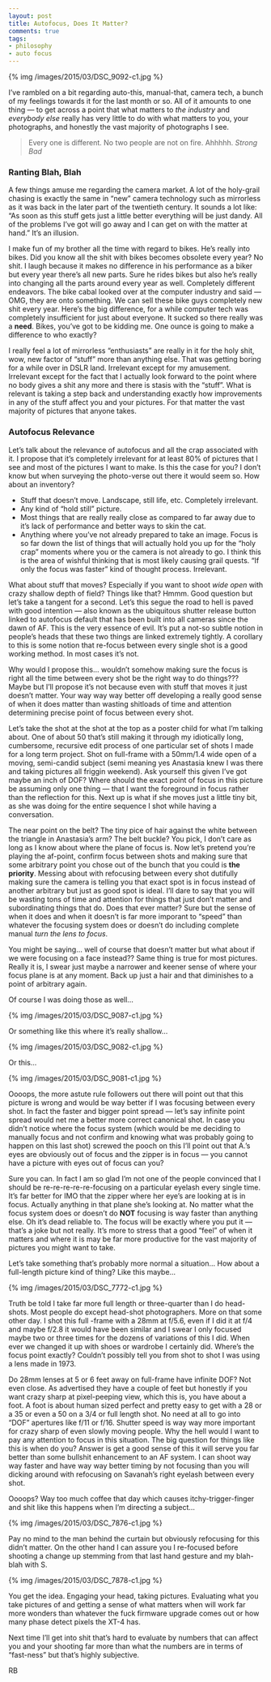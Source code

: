 ```yaml
---
layout: post
title: Autofocus, Does It Matter?
comments: true
tags:
- philosophy
- auto focus
---
```


{% img /images/2015/03/DSC_9092-c1.jpg %}

I’ve rambled on a bit regarding auto-this, manual-that, camera tech, a bunch of my feelings towards it for the last month or so. All of it amounts to one thing — to get across a point that what matters to *the industry* and *everybody else* really has very little to do with what matters to you, your photographs, and honestly the vast majority of photographs I see.

> Every one is different. No two people are not on fire. Ahhhhh. <cite>Strong Bad</cite>


<!--more-->

### Ranting Blah, Blah

A few things amuse me regarding the camera market. A lot of the holy-grail chasing is exactly the same in “new” camera technology such as mirrorless as it was back in the later part of the twentieth century. It sounds a lot like: “As soon as this stuff gets just a little better everything will be just dandy. All of the problems I’ve got will go away and I can get on with the matter at hand.” It’s an illusion. 

I make fun of my brother all the time with regard to bikes. He’s really into bikes. Did you know all the shit with bikes becomes obsolete every year? No shit. I laugh because it makes no difference in his performance as a biker but every year there’s all new parts. Sure he rides bikes but also he’s really into changing all the parts around every year as well. Completely different endeavors. The bike cabal looked over at the computer industry and said — OMG, they are onto something. We can sell these bike guys completely new shit every year. Here’s the big difference, for a while computer tech was completely insufficient for just about everyone. It sucked so there really was a **need**. Bikes, you’ve got to be kidding me. One ounce is going to make a difference to who exactly?

I really feel a lot of mirrorless “enthusiasts” are really in it for the holy shit, wow, new factor of “stuff” more than anything else. That was getting boring for a while over in DSLR land. Irrelevant except for my amusement. Irrelevant except for the fact that I actually look forward to the point where no body gives a shit any more and there is stasis with the “stuff”. What is relevant is taking a step back and understanding exactly how improvements in any of the stuff affect you and your pictures. For that matter the vast majority of pictures that anyone takes.

### Autofocus Relevance

Let’s talk about the relevance of autofocus and all the crap associated with it. I propose that it’s completely irrelevant for at least 80% of pictures that I see and most of the pictures I want to make. Is this the case for you? I don’t know but when surveying the photo-verse out there it would seem so. How about an inventory?

- Stuff that doesn’t move. Landscape, still life, etc. Completely irrelevant.
- Any kind of “hold still” picture.
- Most things that are really really close as compared to far away due to it’s lack of performance and better ways to skin the cat. 
- Anything where you’ve not already prepared to take an image. Focus is so far down the list of things that will actually hold you up for the “holy crap” moments where you or the camera is not already to go. I think this is the area of wishful thinking that is most likely causing grail quests. “If only the focus was faster” kind of thought process. Irrelevant.

What about stuff that moves? Especially if you want to shoot *wide open* with crazy shallow depth of field? Things like that? Hmmm. Good question but let’s take a tangent for a second. Let’s this segue the road to hell is paved with good intention — also known as the ubiquitous shutter release button linked to autofocus default that has been built into all cameras since the dawn of AF. This is the very essence of evil. It’s put a not-so subtle notion in people’s heads that these two things are linked extremely tightly. A corollary to this is some notion that re-focus between every single shot is a good working method. In most cases it’s not.

Why would I propose this… wouldn’t somehow making sure the focus is right all the time between every shot be the right way to do things??? Maybe but I’ll propose it’s not because even with stuff that moves it just doesn’t matter. Your way way way better off developing a really good sense of when it does matter than wasting shitloads of time and attention determining precise point of focus between every shot. 

Let’s take the shot at the shot at the top as a poster child for what I’m talking about. One of about 50 that’s still making it through my idiotically long, cumbersome, recursive edit process of one particular set of shots I made for a long term project. Shot on full-frame with a 50mm/1.4 wide open of a moving, semi-candid subject (semi meaning yes Anastasia knew I was there and taking pictures all friggin weekend). Ask yourself this given I’ve got maybe an inch of DOF? Where should the exact point of focus in this picture be assuming only one thing — that I want the foreground in focus rather than the reflection for this. Next up is what if she moves just a little tiny bit, as she was doing for the entire sequence I shot while having a conversation.

The near point on the belt? The tiny pice of hair against the white between the triangle in Anastasia’s arm? The belt buckle? You pick, I don’t care as long as I know about where the plane of focus is. Now let’s pretend you’re playing the af-point, confirm focus between shots and making sure that some arbitrary point you chose out of the bunch that you could is **the priority**. Messing about with refocusing between every shot dutifully making sure the camera is telling you that exact spot is in focus instead of another arbitrary but just as good spot is ideal. I’ll dare to say that you will be wasting tons of time and attention for things that just don’t matter and subordinating things that do. Does that ever matter? Sure but the sense of when it does and when it doesn’t is far more imporant to “speed” than whatever the focusing system does or doesn’t do including complete manual *turn the lens to focus*.

You might be saying… well of course that doesn’t matter but what about if we were focusing on a face instead?? Same thing is true for most pictures. Really it is, I swear just maybe a narrower and keener sense of where your focus plane is at any moment. Back up just a hair and that diminishes to a point of arbitrary again.

Of course I was doing those as well…

{% img /images/2015/03/DSC_9087-c1.jpg %}

Or something like this where it’s really shallow…

{% img /images/2015/03/DSC_9082-c1.jpg %}

Or this…

{% img /images/2015/03/DSC_9081-c1.jpg %}

Oooops, the more astute rule followers out there will point out that this picture is wrong and would be way better if I was focusing between every shot. In fact the faster and bigger point spread — let’s say infinite point spread would net me a better more correct canonical shot. In case you didn’t notice where the focus system (which would be me deciding to manually focus and not confirm and knowing what was probably going to happen on this last shot) screwed the pooch on this I’ll point out that A.’s eyes are obviously out of focus and the zipper is in focus — you cannot have a picture with eyes out of focus can you?

Sure you can. In fact I am so glad I’m not one of the people convinced that I should be re-re-re-re-re-focusing on a particular eyelash every single time. It’s far better for IMO that the zipper where her eye’s are looking at is in focus. Actually anything in that plane she’s looking at. No matter what the focus system does or doesn’t do **NOT** focusing is way faster than anything else. Oh it’s dead reliable to. The focus will be exactly where you put it — that’s a joke but not really. It’s more to stress that a good “feel” of when it matters and where it is may be far more productive for the vast majority of pictures you might want to take.

Let’s take something that’s probably more normal a situation… How about a full-length picture kind of thing? Like this maybe…

{% img /images/2015/03/DSC_7772-c1.jpg %}

Truth be told I take far more full length or three-quarter than I do head-shots. Most people do except head-shot photographers. More on that some other day. I shot this full -frame with a 28mm at f/5.6, even if I did it at f/4 and maybe f/2.8 it would have been similar and I swear I only focused maybe two or three times for the dozens of variations of this I did. When ever we changed it up with shoes or wardrobe I certainly did. Where’s the focus point exactly? Couldn’t possibly tell you from shot to shot I was using a lens made in 1973. 

Do 28mm lenses at 5 or 6 feet away on full-frame have infinite DOF? Not even close. As advertised they have a couple of feet but honestly if you want crazy sharp at pixel-peeping view, which this is, you have about a foot. A foot is about human sized perfect and pretty easy to get with a 28 or a 35 or even a 50 on a 3/4 or full length shot. No need at all to go into “DOF” apertures like f/11 or f/16.  Shutter speed is way way more important for crazy sharp of even slowly moving people. Why the hell would I want to pay any attention to focus in this situation. The big question for things like this is when do you? Answer is get a good sense of this it will serve you far better than some bullshit enhancement to an AF system. I can shoot way way faster and have way way better timing by not focusing than you will dicking around with refocusing on Savanah’s right eyelash between every shot. 

Oooops? Way too much coffee that day which causes itchy-trigger-finger and shit like this happens when I’m directing a subject…

{% img /images/2015/03/DSC_7876-c1.jpg %}

Pay no mind to the man behind the curtain but obviously refocusing for this didn’t matter. On the other hand I can assure you I re-focused before shooting a change up stemming from that last hand gesture and my blah-blah with S. 

{% img /images/2015/03/DSC_7878-c1.jpg %}

You get the idea. Engaging your head, taking pictures. Evaluating what you take pictures of and getting a sense of what matters when will work far more wonders than whatever the fuck firmware upgrade comes out or how many phase detect pixels the XT-4 has. 


Next time I’ll get into shit that’s hard to evaluate by numbers that can affect you and your shooting far more than what the numbers are in terms of “fast-ness” but that’s highly subjective.

RB